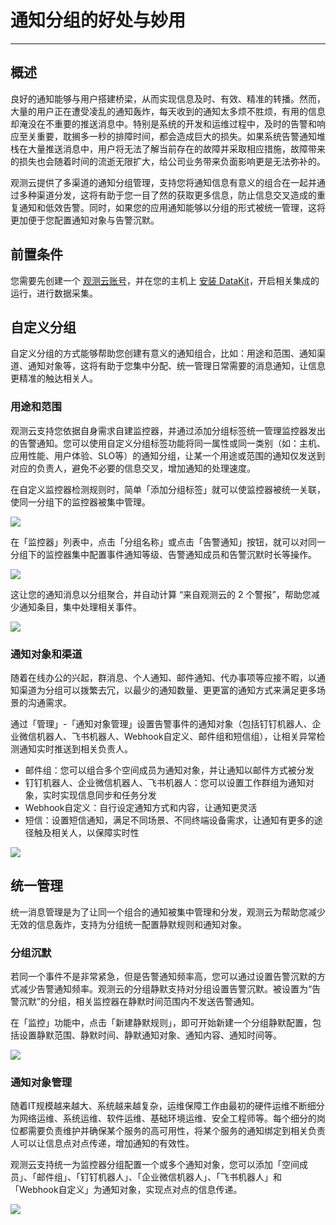 # 通知分组的好处与妙用
---

## 概述

良好的通知能够与用户搭建桥梁，从而实现信息及时、有效、精准的转播。然而，大量的用户正在遭受凌乱的通知轰炸，每天收到的通知太多烦不胜烦，有用的信息却淹没在不重要的推送消息中。特别是系统的开发和运维过程中，及时的告警和响应至关重要，耽搁多一秒的排障时间，都会造成巨大的损失。如果系统告警通知堆栈在大量推送消息中，用户将无法了解当前存在的故障并采取相应措施，故障带来的损失也会随着时间的流逝无限扩大，给公司业务带来负面影响更是无法弥补的。

观测云提供了多渠道的通知分组管理，支持您将通知信息有意义的组合在一起并通过多种渠道分发，这将有助于您一目了然的获取更多信息，防止信息交叉造成的重复通知和低效告警。同时，如果您的应用通知能够以分组的形式被统一管理，这将更加便于您配置通知对象与告警沉默。

## 前置条件

您需要先创建一个 [观测云账号](https://www.guance.com)，并在您的主机上 [安装 DataKit](../../datakit/datakit-install.md)，开启相关集成的运行，进行数据采集。

## 自定义分组

自定义分组的方式能够帮助您创建有意义的通知组合，比如：用途和范围、通知渠道、通知对象等，这将有助于您集中分配、统一管理日常需要的消息通知，让信息更精准的触达相关人。

### 用途和范围

观测云支持您依据自身需求自建监控器，并通过添加分组标签统一管理监控器发出的告警通知。您可以使用自定义分组标签功能将同一属性或同一类别（如：主机、应用性能、用户体验、SLO等）的通知分组，让某一个用途或范围的通知仅发送到对应的负责人，避免不必要的信息交叉，增加通知的处理速度。

在自定义监控器检测规则时，简单「添加分组标签」就可以使监控器被统一关联，使同一分组下的监控器被集中管理。

![](../img/5.inform_group_1.png)

在「监控器」列表中，点击「分组名称」或点击「告警通知」按钮，就可以对同一分组下的监控器集中配置事件通知等级、告警通知成员和告警沉默时长等操作。

![](../img/5.inform_group_2.png)

这让您的通知消息以分组聚合，并自动计算 “来自观测云的 2 个警报”，帮助您减少通知条目，集中处理相关事件。

![](../img/5.inform_group_3.png)

### 通知对象和渠道


随着在线办公的兴起，群消息、个人通知、邮件通知、代办事项等应接不暇，以通知渠道为分组可以拨繁去冗，以最少的通知数量、更更富的通知方式来满足更多场景的沟通需求。

通过「管理」-「通知对象管理」设置告警事件的通知对象（包括钉钉机器人、企业微信机器人、飞书机器人、Webhook自定义、邮件组和短信组），让相关异常检测通知实时推送到相关负责人。

- 邮件组：您可以组合多个空间成员为通知对象，并让通知以邮件方式被分发
- 钉钉机器人、企业微信机器人、飞书机器人：您可以设置工作群组为通知对象，实时实现信息同步和任务分发
- Webhook自定义：自行设定通知方式和内容，让通知更灵活
- 短信：设置短信通知，满足不同场景、不同终端设备需求，让通知有更多的途径触及相关人，以保障实时性

![](../img/5.inform_group_4.png)

## 统一管理

统一消息管理是为了让同一个组合的通知被集中管理和分发，观测云为帮助您减少无效的信息轰炸，支持为分组统一配置静默规则和通知对象。

### 分组沉默

若同一个事件不是非常紧急，但是告警通知频率高，您可以通过设置告警沉默的方式减少告警通知频率。观测云的分组静默支持对分组设置告警沉默。被设置为“告警沉默”的分组，相关监控器在静默时间范围内不发送告警通知。

在「监控」功能中，点击「新建静默规则」，即可开始新建一个分组静默配置，包括设置静默范围、静默时间、静默通知对象、通知内容、通知时间等。

![](../img/5.inform_group_5.png)

### 通知对象管理

随着IT规模越来越大、系统越来越复杂，运维保障工作由最初的硬件运维不断细分为网络运维、系统运维、软件运维、基础环境运维、安全工程师等。每个细分的岗位都需要负责维护并确保某个服务的高可用性，将某个服务的通知绑定到相关负责人可以让信息点对点传递，增加通知的有效性。

观测云支持统一为监控器分组配置一个或多个通知对象，您可以添加「空间成员」、「邮件组」、「钉钉机器人」、「企业微信机器人」、「飞书机器人」和「Webhook自定义」为通知对象，实现点对点的信息传递。

![](../img/5.inform_group_6.png)

